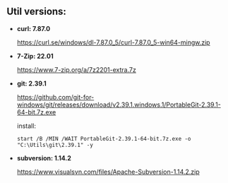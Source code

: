 

## Util versions:

* **curl: 7.87.0**

  https://curl.se/windows/dl-7.87.0_5/curl-7.87.0_5-win64-mingw.zip

* **7-Zip: 22.01**

  https://www.7-zip.org/a/7z2201-extra.7z

* **git: 2.39.1**

  https://github.com/git-for-windows/git/releases/download/v2.39.1.windows.1/PortableGit-2.39.1-64-bit.7z.exe

  install:
  ```batchfile
  start /B /MIN /WAIT PortableGit-2.39.1-64-bit.7z.exe -o "C:\Utils\git\2.39.1" -y
  
  ```

* **subversion: 1.14.2**

  https://www.visualsvn.com/files/Apache-Subversion-1.14.2.zip
